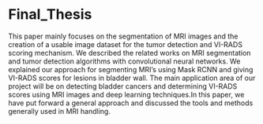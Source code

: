 # Final_Thesis
This paper mainly focuses on the segmentation of MRI images and the creation
of a usable image dataset for the tumor detection and VI-RADS scoring mechanism.
We described the related works on MRI segmentation and tumor detection
algorithms with convolutional neural networks. We explained our approach for
segmenting MRI’s using Mask RCNN and giving VI-RADS scores for lesions in
bladder wall.
The main application area of our project will be on detecting bladder cancers and
determining VI-RADS scores using MRI images and deep learning techniques.In
this paper, we have put forward a general approach and discussed the tools and
methods generally used in MRI handling.

